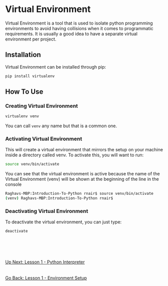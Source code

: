 # Virtual Environment
Virtual Environment is a tool that is used to isolate python programming environments to avoid having collisions when it
comes to programmatic requirements. It is usually a good idea to have a separate virtual environment per project.

## Installation
Virtual Environment can be installed through pip:
```bash
pip install virtualenv
```

## How To Use

### Creating Virtual Environment
```bash
virtualenv venv
```

You can call `venv` any name but that is a common one.

### Activating Virtual Environment
This will create a virtual environment that mirrors the setup on your machine inside a directory called venv. To activate
this, you will want to run:
```bash
source venv/bin/activate
```

You can see that the virtual environment is active because the name of the Virtual Environment (venv) will be shown at
the beginning of the line in the console
```bash
Raghavs-MBP:Introduction-To-Python rnair$ source venv/bin/activate
(venv) Raghavs-MBP:Introduction-To-Python rnair$
```

### Deactivating Virtual Environment
To deactivate the virtual environment, you can just type:
```bash
deactivate
```

\
\
\
\
[Up Next: Lesson 1 - Python Interpreter](python-interpreter.md)
\
\
\
[Go Back: Lesson 1 - Environment Setup](README.md)
